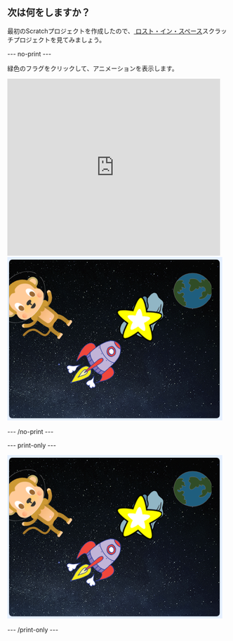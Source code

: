 ## 次は何をしますか？

最初のScratchプロジェクトを作成したので、[ ロスト・イン・スペース](https://projects.raspberrypi.org/en/projects/lost-in-space?utm_source=pathway&utm_medium=whatnext&utm_campaign=projects)スクラッチプロジェクトを見てみましょう。

\--- no-print \---

緑色のフラグをクリックして、アニメーションを表示します。

<div class="scratch-preview">
  <iframe allowtransparency="true" width="485" height="402" src="https://scratch.mit.edu/projects/embed/276873231/?autostart=false" frameborder="0" scrolling="no"></iframe>
  <img src="images/space-final.png">
</div>

\--- /no-print \---

\--- print-only \---

![プロジェクトの完了](images/space-final.png)

\--- /print-only \---